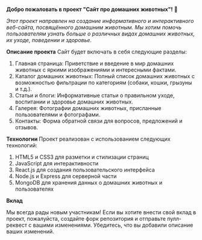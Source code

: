 **Добро пожаловать в проект "Сайт про домашних животных"!** 🐾

_Этот проект направлен на создание информативного и интерактивного веб-сайта, посвящённого домашним животным. Мы хотим помочь пользователям узнать больше о различных видах домашних животных, их уходе, поведении и здоровье._

**Описание проекта**
Сайт будет включать в себя следующие разделы:

1. Главная страница: Приветствие и введение в мир домашних животных с яркими изображениями и интересными фактами.
2. Каталог домашних животных: Полный список домашних животных с возможностью фильтрации по категориям (собаки, кошки, грызуны и т.д.).
3. Статьи и блоги: Информативные статьи о правильном уходе, воспитании и здоровье домашних животных.
4. Галерея: Фотографии домашних животных, присланные пользователями и фотографами.
5. Контакты: Форма обратной связи для вопросов, предложений и отзывов.

**Технологии**
Проект реализован с использованием следующих технологий:

1. HTML5 и CSS3 для разметки и стилизации страниц
2. JavaScript для интерактивности
3. React.js для создания пользовательского интерфейса
4. Node.js и Express для серверной части
5. MongoDB для хранения данных о домашних животных и пользователях

**Вклад**

Мы всегда рады новым участникам! Если вы хотите внести свой вклад в проект, пожалуйста, создайте форк репозитория и отправьте пулл-реквест с вашими изменениями. Убедитесь, что вы добавили описание ваших изменений.
